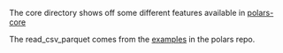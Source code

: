 
The core directory shows off some different features available in
[polars-core](https://github.com/pola-rs/polars/tree/master/polars/polars-core)

The read_csv_parquet comes from the
[examples](https://github.com/pola-rs/polars/tree/master/examples)
in the polars repo.
